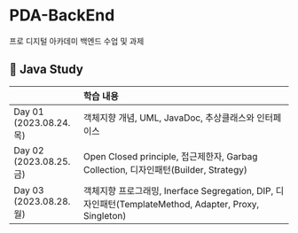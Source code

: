 # PDA-BackEnd
프로 디지털 아카데미 백엔드 수업 및 과제<br>

## 📝 Java Study
|  | 학습 내용  |
| :--- | :--- |
| Day 01 <br/> (2023.08.24.목) | 객체지향 개념, UML, JavaDoc, 추상클래스와 인터페이스  |
| Day 02 <br/> (2023.08.25.금) | Open Closed principle, 접근제한자, Garbag Collection, 디자인패턴(Builder, Strategy) |
| Day 03 <br/> (2023.08.28.월) | 객체지향 프로그래밍, Inerface Segregation, DIP, 디자인패턴(TemplateMethod, Adapter, Proxy, Singleton)  |
